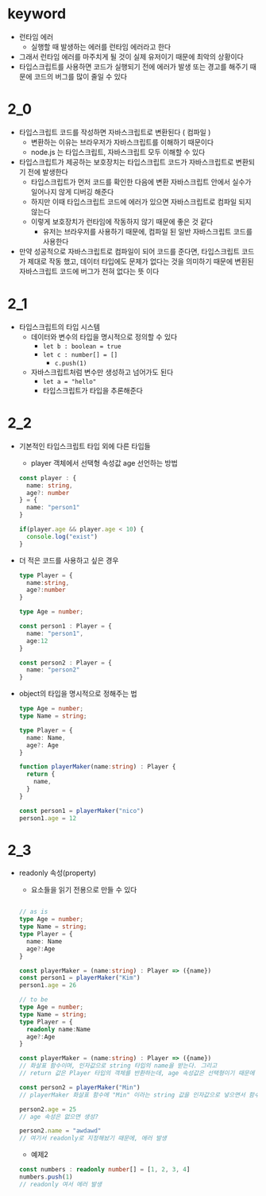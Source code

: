 # keyword
- 런타임 에러
  - 실행할 때 발생하는 에러를 런타임 에러라고 한다
- 그래서 런타임 에러를 마주치게 될 것이 실제 유저이기 때문에 최악의 상황이다
- 타입스크립트를 사용하면 코드가 실행되기 전에 에러가 발생 또는 경고를 해주기 때문에 코드의 버그를 많이 줄일 수 있다

# 2_0
- 타입스크립트 코드를 작성하면 자바스크립트로 변환된다 ( 컴파일 )
  - 변환하는 이유는 브라우저가 자바스크립트를 이해하기 때문이다
  - node.js 는 타입스크립트, 자바스크립트 모두 이해할 수 있다
- 타입스크립트가 제공하는 보호장치는 타입스크립트 코드가 자바스크립트로 변환되기 전에 발생한다
  - 타입스크립트가 먼저 코드를 확인한 다음에 변환 자바스크립트 안에서 실수가 일어나지 않게 디버깅 해준다
  - 하지만 이때 타입스크립트 코드에 에러가 있으면 자바스크립트로 컴파일 되지 않는다
  - 이렇게 보호장치가 런타임에 작동하지 않기 때문에 좋은 것 같다
    - 유저는 브라우저를 사용하기 때문에, 컴파일 된 일반 자바스크립트 코드를 사용한다
- 만약 성공적으로 자바스크립트로 컴파일이 되어 코드를 준다면, 타입스크립트 코드가 제대로 작동 했고, 데이터 타입에도 문제가 없다는 것을 의미하기 때문에 변횐된 자바스크립트 코드에 버그가 전혀 없다는 뜻 이다

# 2_1
- 타입스크립트의 타입 시스템
  - 데이터와 변수의 타입을 명시적으로 정의할 수 있다
    - `let b : boolean = true`
    - `let c : number[] = []`
      - `c.push(1)`
  - 자바스크립트처럼 변수만 생성하고 넘어가도 된다
    - `let a = "hello"`
    - 타입스크립트가 타입을 추론해준다

# 2_2
- 기본적인 타입스크립트 타입 외에 다른 타입들
  - player 객체에서 선택형 속성값 age 선언하는 방법
  ```typescript
  const player : {
    name: string,
    age?: number
  } = {
    name: "person1"
  }

  if(player.age && player.age < 10) {
    console.log("exist")
  }

  ```

- 더 적은 코드를 사용하고 싶은 경우
  ```typescript
  type Player = {
    name:string,
    age?:number
  }

  type Age = number;

  const person1 : Player = {
    name: "person1",
    age:12
  }

  const person2 : Player = {
    name: "person2"
  }
  ```

- object의 타입을 명시적으로 정해주는 법

  ```typescript
  type Age = number;
  type Name = string;

  type Player = {
    name: Name,
    age?: Age
  }

  function playerMaker(name:string) : Player {
    return {
      name,
    }
  }

  const person1 = playerMaker("nico")
  person1.age = 12
  ```

# 2_3

- readonly 속성(property)
  - 요소들을 읽기 전용으로 만들 수 있다

  ```typescript
  
  // as is
  type Age = number;
  type Name = string;
  type Player = {
    name: Name
    age?:Age
  }

  const playerMaker = (name:string) : Player => ({name})
  const person1 = playerMaker("Kim")
  person1.age = 26

  // to be
  type Age = number;
  type Name = string;
  type Player = {
    readonly name:Name
    age?:Age
  }

  const playerMaker = (name:string) : Player => ({name})
  // 화살표 함수이며, 인자값으로 string 타입의 name을 받는다. 그리고
  // return 값은 Player 타입의 객체를 반환하는데, age 속성값은 선택형이기 때문에 name만 객체에 담아서 리턴해도 상관없다
  
  const person2 = playerMaker("Min") 
  // playerMaker 화살표 함수에 "Min" 이라는 string 값을 인자값으로 넣으면서 함수를 호출
  
  person2.age = 25
  // age 속성은 없으면 생성?

  person2.name = "awdawd"
  // 여기서 readonly로 지정해놨기 때문에, 에러 발생
  ```

  - 예제2
  ```typescript
  const numbers : readonly number[] = [1, 2, 3, 4]
  numbers.push(1)
  // readonly 여서 에러 발생


  ```